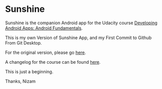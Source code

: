 Sunshine
========

Sunshine is the companion Android app for the Udacity course [Developing Android Apps: Android Fundamentals](https://www.udacity.com/course/ud853).

This is my own Version of Sunshine App, and my First Commit to Github From Git Desktop.

For the original version, please go [here](https://github.com/udacity/Sunshine).

A changelog for the course can be found [here](https://docs.google.com/a/knowlabs.com/document/d/193xJb_OpcNCqgquMhxPrMh05IEYFXQqt0S6-6YK8gBw/pub).

This is just a beginning.

Thanks,
Nizam
